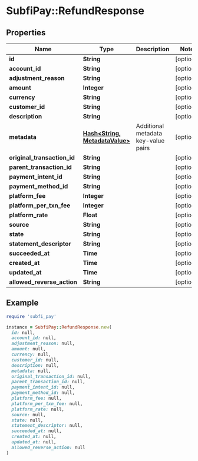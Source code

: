 # SubfiPay::RefundResponse

## Properties

| Name | Type | Description | Notes |
| ---- | ---- | ----------- | ----- |
| **id** | **String** |  | [optional] |
| **account_id** | **String** |  | [optional] |
| **adjustment_reason** | **String** |  | [optional] |
| **amount** | **Integer** |  | [optional] |
| **currency** | **String** |  | [optional] |
| **customer_id** | **String** |  | [optional] |
| **description** | **String** |  | [optional] |
| **metadata** | [**Hash&lt;String, MetadataValue&gt;**](MetadataValue.md) | Additional metadata key-value pairs | [optional] |
| **original_transaction_id** | **String** |  | [optional] |
| **parent_transaction_id** | **String** |  | [optional] |
| **payment_intent_id** | **String** |  | [optional] |
| **payment_method_id** | **String** |  | [optional] |
| **platform_fee** | **Integer** |  | [optional] |
| **platform_per_txn_fee** | **Integer** |  | [optional] |
| **platform_rate** | **Float** |  | [optional] |
| **source** | **String** |  | [optional] |
| **state** | **String** |  | [optional] |
| **statement_descriptor** | **String** |  | [optional] |
| **succeeded_at** | **Time** |  | [optional] |
| **created_at** | **Time** |  | [optional] |
| **updated_at** | **Time** |  | [optional] |
| **allowed_reverse_action** | **String** |  | [optional] |

## Example

```ruby
require 'subfi_pay'

instance = SubfiPay::RefundResponse.new(
  id: null,
  account_id: null,
  adjustment_reason: null,
  amount: null,
  currency: null,
  customer_id: null,
  description: null,
  metadata: null,
  original_transaction_id: null,
  parent_transaction_id: null,
  payment_intent_id: null,
  payment_method_id: null,
  platform_fee: null,
  platform_per_txn_fee: null,
  platform_rate: null,
  source: null,
  state: null,
  statement_descriptor: null,
  succeeded_at: null,
  created_at: null,
  updated_at: null,
  allowed_reverse_action: null
)
```

